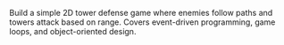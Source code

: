 Build a simple 2D tower defense game where enemies follow paths and towers attack based on range. 
Covers event-driven programming, game loops, and object-oriented design.
